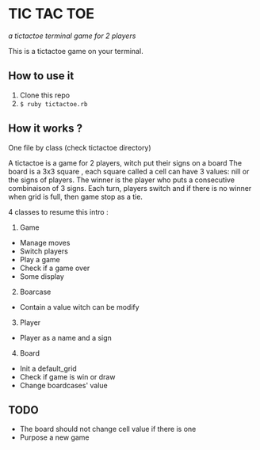# TIC TAC TOE

*a tictactoe terminal game for 2 players*

This is a tictactoe game on your terminal.

## How to use it

1. Clone this repo
1. `$ ruby tictactoe.rb`


## How it works ?

One file by class (check tictactoe directory)

A tictactoe is a game for 2 players, witch put their signs on a board
The board is a 3x3 square , each square called a cell can have 3 values: nill or the signs of players. The winner is the player who
puts a consecutive combinaison of 3 signs. Each turn, players switch
and if there is no winner when grid is full, then game stop as a tie.

4 classes to resume this intro :
  1. Game
   - Manage moves
   - Switch players
   - Play a game
   - Check if a game over
   - Some display
  2. Boarcase
   - Contain a value witch can be modify
  3. Player
   -  Player as a name and a sign
  4. Board
   - Init a default_grid
   - Check if game is win or draw
   - Change boardcases' value

## TODO
- The board should not change cell value if there is one
- Purpose a new game
